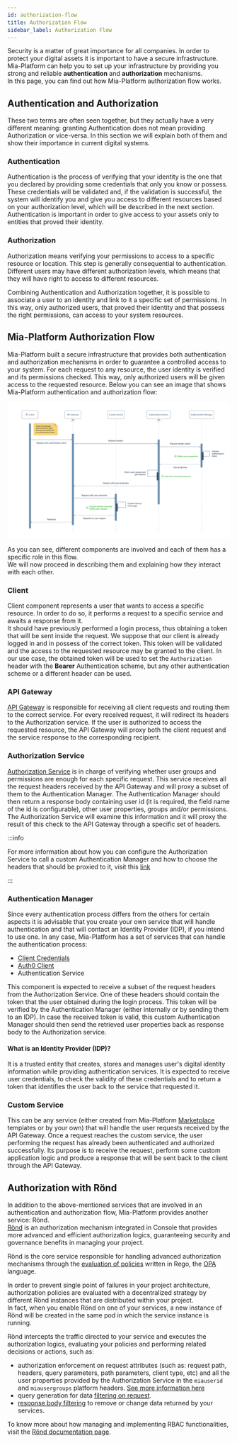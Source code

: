 ```yaml
---
id: authorization-flow
title: Authorization Flow
sidebar_label: Authorization Flow
---
```


Security is a matter of great importance for all companies. In order to protect your digital assets it is important to have a secure infrastructure.
Mia-Platform can help you to set up your infrastructure by providing you strong and reliable **authentication** and **authorization** mechanisms.  
In this page, you can find out how Mia-Platform authorization flow works.

## Authentication and Authorization

These two terms are often seen together, but they actually have a very different meaning: granting Authentication does not mean providing Authorization or vice-versa. In this section we will explain both of them and show their importance in current digital systems.

### Authentication

Authentication is the process of verifying that your identity is the one that you declared by providing some credentials that only you know or possess.
These credentials will be validated and, if the validation is successful, the system will identify you and give you access to different resources based on your authorization level, which will be described in the next section.  
Authentication is important in order to give access to your assets only to entities that proved their identity.

### Authorization

Authorization means verifying your permissions to access to a specific resource or location. This step is generally consequential to authentication.
Different users may have different authorization levels, which means that they will have right to access to different resources.  

Combining Authentication and Authorization together, it is possible to associate a user to an identity and link to it a specific set of permissions. In this way, only authorized users, that proved their identity and that possess the right permissions, can access to your system resources.

## Mia-Platform Authorization Flow

Mia-Platform built a secure infrastructure that provides both authentication and authorization mechanisms in order to guarantee a controlled access to your system.
For each request to any resource, the user identity is verified and its permissions checked. This way, only authorized users will be given access to the requested resource.
Below you can see an image that shows Mia-Platform authentication and authorization flow:

![Authorization Flow Sequence](img/authorization-flow-sequence.png)

As you can see, different components are involved and each of them has a specific role in this flow.  
We will now proceed in describing them and explaining how they interact with each other.

### Client

Client component represents a user that wants to access a specific resource. In order to do so, it performs a request to a specific service  and awaits a response from it.  
It should have previously performed a login process, thus obtaining a token that will be sent inside the request. We suppose that our client is already logged in and in possess of the correct token. This token will be validated and the access to the requested resource may be granted to the client. In our use case, the obtained token will be used to set the `Authorization` header with the **Bearer** Authentication scheme, but any other authentication scheme or a different header can be used.

### API Gateway

[API Gateway](/runtime_suite/api-gateway/overview.md) is responsible for receiving all client requests and routing them to the correct service.
For every received request, it will redirect its headers to the Authorization service. If the user is authorized to access the requested resource, the API Gateway will proxy both the client request and the service response to the corresponding recipient.

### Authorization Service

[Authorization Service](/runtime_suite/authorization-service/usage.md) is in charge of verifying whether user groups and permissions are enough for each specific request. This service receives all the request headers received by the API Gateway and will proxy a subset of them to the Authentication Manager.
The Authentication Manager should then return a response body containing user id (it is required, the field name of the id is configurable), other user properties, groups and/or permissions. The Authorization Service will examine this information and it will proxy the result of this check to the API Gateway through a specific set of headers.

:::info

For more information about how you can configure the Authorization Service to call a custom Authentication Manager and how to choose the headers that should be proxied to it, visit this [link](/runtime_suite/authorization-service/usage.md)

:::

### Authentication Manager

Since every authentication process differs from the others for certain aspects it is advisable that you create your own service that will handle authentication and that will contact an Identity Provider (IDP), if you intend to use one.
In any case, Mia-Platform has a set of services that can handle the authentication process:

* [Client Credentials](/runtime_suite/client-credentials/configuration.md)
* [Auth0 Client](/runtime_suite/auth0-client/configuration.md)
* Authentication Service

This component is expected to receive a subset of the request headers from the Authorization Service. One of these headers should contain the token that the user obtained during the login process.
This token will be verified by the Authentication Manager (either internally or by sending them to an IDP). In case the received token is valid, this custom Authentication Manager should then send the retrieved user properties back as response body to the Authorization service.

#### What is an Identity Provider (IDP)?

It is a trusted entity that creates, stores and manages user's digital identity information while providing authentication services. It is expected to receive user credentials, to check the validity of these credentials and to return a token that identifies the user back to the service that requested it.

### Custom Service

This can be any service (either created from Mia-Platform [Marketplace](/marketplace/overview_marketplace.md) templates or by your own) that will handle the user requests received by the API Gateway.
Once a request reaches the custom service, the user performing the request has already been authenticated and authorized successfully.
Its purpose is to receive the request, perform some custom application logic and produce a response that will be sent back to the client through the API Gateway.

## Authorization with Rönd

In addition to the above-mentioned services that are involved in an authentication and authorization flow, 
Mia-Platform provides another service: Rönd.  
[Rönd](https://rond-authz.io) is an authorization mechanism integrated in Console that provides more advanced and efficient authorization logics, guaranteeing security and governance benefits in managing your project.

Rönd is the core service responsible for handling advanced authorization mechanisms through the 
[evaluation of policies](https://rond-authz.io/docs/policy-integration) written in Rego, 
the [OPA](https://www.openpolicyagent.org/docs/latest/) language.

In order to prevent single point of failures in your project architecture, authorization policies are evaluated with a decentralized strategy by different Rönd instances that are distributed within your project.  
In fact, when you enable Rönd on one of your services, a new instance of Rönd will be created in the same pod in which the service instance is running.

Rönd intercepts the traffic directed to your service and executes the authorization
logics, evaluating your policies and performing related decisions or actions, such as:

* authorization enforcement on request attributes (such as: request path, headers, query parameters, path parameters, client type, etc) and all the user properties provided by the Authorization Service in the `miauserid` and `miausergroups` platform headers. [See more information here](https://rond-authz.io/docs/policy-integration#rbac-data-model)
* query generation for data [filtering on request](https://rond-authz.io/docs/policy-integration#rows-filtering).
* [response body filtering](https://rond-authz.io/docs/policy-integration#response-filtering) to remove or change data returned by your services.

To know more about how managing and implementing RBAC functionalities, 
visit the [Rönd documentation page](https://rond-authz.io/docs/policy-integration).
